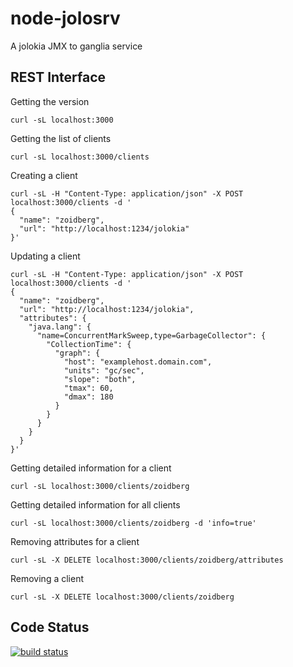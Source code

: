 node-jolosrv
============

A jolokia JMX to ganglia service

## REST Interface

Getting the version
```
curl -sL localhost:3000
```

Getting the list of clients
```
curl -sL localhost:3000/clients
```

Creating a client
```
curl -sL -H "Content-Type: application/json" -X POST localhost:3000/clients -d '
{
  "name": "zoidberg",
  "url": "http://localhost:1234/jolokia"
}'
```

Updating a client
```
curl -sL -H "Content-Type: application/json" -X POST localhost:3000/clients -d '
{
  "name": "zoidberg",
  "url": "http://localhost:1234/jolokia",
  "attributes": {
    "java.lang": {
      "name=ConcurrentMarkSweep,type=GarbageCollector": {
        "CollectionTime": {
          "graph": {
            "host": "examplehost.domain.com",
            "units": "gc/sec",
            "slope": "both",
            "tmax": 60,
            "dmax": 180
          }
        }
      }
    }
  }
}'
```

Getting detailed information for a client
```
curl -sL localhost:3000/clients/zoidberg
```

Getting detailed information for all clients
```
curl -sL localhost:3000/clients/zoidberg -d 'info=true'
```

Removing attributes for a client
```
curl -sL -X DELETE localhost:3000/clients/zoidberg/attributes
```

Removing a client
```
curl -sL -X DELETE localhost:3000/clients/zoidberg
```

## Code Status

[![build status](https://secure.travis-ci.org/seryl/node-jolosrv.png)](http://travis-ci.org/seryl/node-jolosrv)
